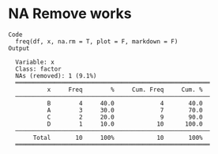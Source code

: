 # NA Remove works

    Code
      freq(df, x, na.rm = T, plot = F, markdown = F)
    Output
      
      Variable: x
      Class: factor
      NAs (removed): 1 (9.1%)
      ═══════════════════════════════════════════════════════
               x     Freq        %     Cum. Freq     Cum. %
      ───────────────────────────────────────────────────────
               B        4     40.0             4       40.0
               A        3     30.0             7       70.0
               C        2     20.0             9       90.0
               D        1     10.0            10      100.0
      ───────────────────────────────────────────────────────
           Total       10     100%            10       100%
      ═══════════════════════════════════════════════════════

